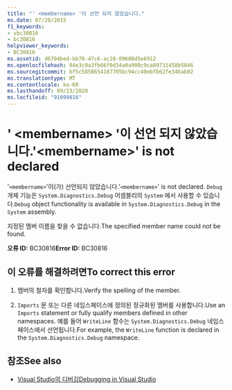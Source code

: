 ```yaml
---
title: "' <membername> '이 선언 되지 않았습니다."
ms.date: 07/20/2015
f1_keywords:
- vbc30816
- bc30816
helpviewer_keywords:
- BC30816
ms.assetid: d6704bed-bb76-47c6-ac28-09608d5e6912
ms.openlocfilehash: 04e3c9a3fb66f0d34a0a900c9ca89731458b5846
ms.sourcegitcommit: bf5c5850654187705bc94cc40ebfb62fe346ab02
ms.translationtype: MT
ms.contentlocale: ko-KR
ms.lasthandoff: 09/23/2020
ms.locfileid: "91099816"
---
```

# <a name="membername-is-not-declared"></a><span data-ttu-id="977db-102">' \<membername> '이 선언 되지 않았습니다.</span><span class="sxs-lookup"><span data-stu-id="977db-102">'\<membername>' is not declared</span></span>

<span data-ttu-id="977db-103">'`<membername>`'이(가) 선언되지 않았습니다.</span><span class="sxs-lookup"><span data-stu-id="977db-103">'`<membername>`' is not declared.</span></span> <span data-ttu-id="977db-104">`Debug` 개체 기능은 `System.Diagnostics.Debug` 어셈블리의 `System` 에서 사용할 수 있습니다.</span><span class="sxs-lookup"><span data-stu-id="977db-104">`Debug` object functionality is available in `System.Diagnostics.Debug` in the `System` assembly.</span></span>  
  
 <span data-ttu-id="977db-105">지정된 멤버 이름을 찾을 수 없습니다.</span><span class="sxs-lookup"><span data-stu-id="977db-105">The specified member name could not be found.</span></span>  
  
 <span data-ttu-id="977db-106">**오류 ID:** BC30816</span><span class="sxs-lookup"><span data-stu-id="977db-106">**Error ID:** BC30816</span></span>  
  
## <a name="to-correct-this-error"></a><span data-ttu-id="977db-107">이 오류를 해결하려면</span><span class="sxs-lookup"><span data-stu-id="977db-107">To correct this error</span></span>  
  
1. <span data-ttu-id="977db-108">멤버의 철자를 확인합니다.</span><span class="sxs-lookup"><span data-stu-id="977db-108">Verify the spelling of the member.</span></span>  
  
2. <span data-ttu-id="977db-109">`Imports` 문 또는 다른 네임스페이스에 정의된 정규화된 멤버를 사용합니다.</span><span class="sxs-lookup"><span data-stu-id="977db-109">Use an `Imports` statement or fully qualify members defined in other namespaces.</span></span> <span data-ttu-id="977db-110">예를 들어 `WriteLine` 함수는 `System.Diagnostics.Debug` 네임스페이스에서 선언됩니다.</span><span class="sxs-lookup"><span data-stu-id="977db-110">For example, the `WriteLine` function is declared in the `System.Diagnostics.Debug` namespace.</span></span>  
  
## <a name="see-also"></a><span data-ttu-id="977db-111">참조</span><span class="sxs-lookup"><span data-stu-id="977db-111">See also</span></span>

- [<span data-ttu-id="977db-112">Visual Studio의 디버깅</span><span class="sxs-lookup"><span data-stu-id="977db-112">Debugging in Visual Studio</span></span>](/visualstudio/debugger/debugger-feature-tour)

